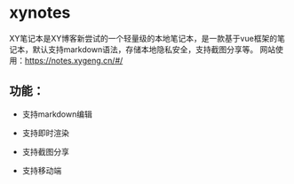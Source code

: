 # xynotes

XY笔记本是XY博客新尝试的一个轻量级的本地笔记本，是一款基于vue框架的笔记本，默认支持markdown语法，存储本地隐私安全，支持截图分享等。
网站使用：https://notes.xygeng.cn/#/

## 功能：

- 支持markdown编辑
- 支持即时渲染
- 支持截图分享


- 支持移动端
